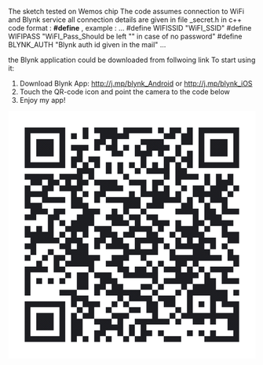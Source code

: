 The sketch tested on Wemos chip
The code assumes connection to WiFi and Blynk service 
all connection details are given in file \_secret.h
in c++ code format : **#define** , example :
...
#define WIFISSID	"WiFI_SSID"
#define WIFIPASS	"WiFI_Pass_Should be left "" in case of no password"
#define BLYNK_AUTH	"Blynk auth id given in the mail"
...

the Blynk application could be downloaded from follwoing link 
To start using it:
1. Download Blynk App: http://j.mp/blynk_Android or http://j.mp/blynk_iOS
2. Touch the QR-code icon and point the camera to the code below
3. Enjoy my app!

![The App](https://github.com/rolo-repo/remote_air_conditioner/blob/master/AC_ControllerApp.png)
